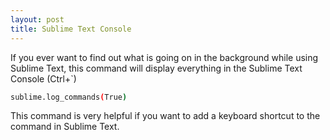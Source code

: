 ```yaml
---
layout: post 
title: Sublime Text Console
---
```


If you ever want to find out what is going on in the background while using Sublime Text, this command will display everything in the Sublime Text Console (Ctrl+`)

```bash
sublime.log_commands(True)
```

This command is very helpful if you want to add a keyboard shortcut to the command in Sublime Text.
